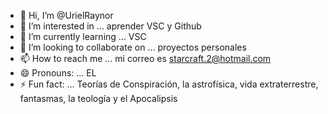 - 👋 Hi, I’m @UrielRaynor
- 👀 I’m interested in ... aprender VSC y Github
- 🌱 I’m currently learning ... VSC
- 💞️ I’m looking to collaborate on ... proyectos personales
- 📫 How to reach me ... mi correo es starcraft.2@hotmail.com
- 😄 Pronouns: ... EL
- ⚡ Fun fact: ... Teorías de Conspiración, la astrofísica, vida extraterrestre, fantasmas, la teología y el Apocalipsis



<!---
UrielRaynor/UrielRaynor is a ✨ special ✨ repository because its `README.md` (this file) appears on your GitHub profile.
You can click the Preview link to take a look at your changes.
--->

